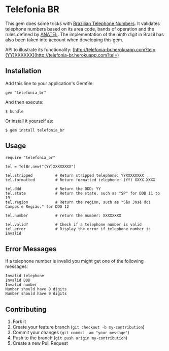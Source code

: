 # Telefonia BR

This gem does some tricks with [Brazilian Telephone Numbers](http://en.wikipedia.org/wiki/Telephone_numbers_in_Brazil). It validates telephone numbers based on its area code, bands of operation and the rules defined by [ANATEL](http://en.wikipedia.org/wiki/Brazilian_Agency_of_Telecommunications). The implementation of the ninth digit in Brazil has also been taken into account when developing this gem.

API to illustrate its functionality: [http://telefonia-br.herokuapp.com?tel=(YY)XXXXXX](http://telefonia-br.herokuapp.com?tel=)

## Installation

Add this line to your application's Gemfile:

    gem "telefonia_br"

And then execute:

    $ bundle

Or install it yourself as:

    $ gem install telefonia_br

## Usage

    require "telefonia_br"

    tel = TelBr.new("(YY)XXXXXXXX")  

    tel.stripped          # Return stripped telephone: YYXXXXXXXX
    tel.formatted         # Return formatted telephone: (YY) XXXX-XXXX

    tel.ddd               # Return the DDD: YY
    tel.state             # Return the state, such as "SP" for DDD 11 to 19
    tel.region            # Return the region, such as "São José dos Campos e Região." for DDD 12

    tel.number            # return the number: XXXXXXXX

    tel.valid?            # Check if a telephone number is valid
    tel.error             # Display the error if telephone number is invalid

## Error Messages

If a telephone number is invalid you might get one of the following messages:

    Invalid telephone
    Invalid DDD
    Invalid number
    Number should have 8 digits
    Number should have 9 digits

## Contributing

1. Fork it
2. Create your feature branch (`git checkout -b my-contribution`)
3. Commit your changes (`git commit -am "your message"`)
4. Push to the branch (`git push origin my-contribution`)
5. Create a new Pull Request